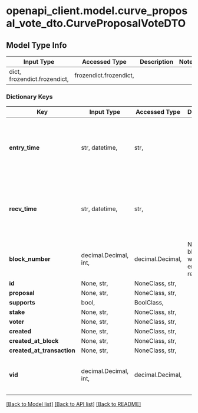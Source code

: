 # openapi_client.model.curve_proposal_vote_dto.CurveProposalVoteDTO

## Model Type Info
Input Type | Accessed Type | Description | Notes
------------ | ------------- | ------------- | -------------
dict, frozendict.frozendict,  | frozendict.frozendict,  |  | 

### Dictionary Keys
Key | Input Type | Accessed Type | Description | Notes
------------ | ------------- | ------------- | ------------- | -------------
**entry_time** | str, datetime,  | str,  |  | [optional] value must conform to RFC-3339 date-time
**recv_time** | str, datetime,  | str,  |  | [optional] value must conform to RFC-3339 date-time
**block_number** | decimal.Decimal, int,  | decimal.Decimal,  | Number of block in which entity was recorded. | [optional] value must be a 64 bit integer
**id** | None, str,  | NoneClass, str,  |  | [optional] 
**proposal** | None, str,  | NoneClass, str,  |  | [optional] 
**supports** | bool,  | BoolClass,  |  | [optional] 
**stake** | None, str,  | NoneClass, str,  |  | [optional] 
**voter** | None, str,  | NoneClass, str,  |  | [optional] 
**created** | None, str,  | NoneClass, str,  |  | [optional] 
**created_at_block** | None, str,  | NoneClass, str,  |  | [optional] 
**created_at_transaction** | None, str,  | NoneClass, str,  |  | [optional] 
**vid** | decimal.Decimal, int,  | decimal.Decimal,  |  | [optional] value must be a 64 bit integer

[[Back to Model list]](../../README.md#documentation-for-models) [[Back to API list]](../../README.md#documentation-for-api-endpoints) [[Back to README]](../../README.md)

